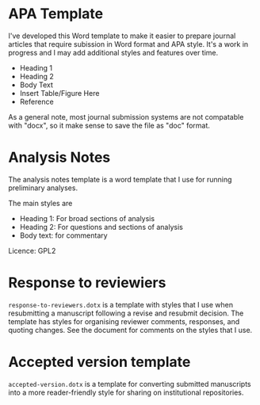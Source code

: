 
# APA Template
I've developed this Word template to make it easier to prepare journal articles
that require subission in Word format and APA style.
It's a work in progress and I may add additional styles and features over time.

* Heading 1
* Heading 2
* Body Text
* Insert Table/Figure Here
* Reference

As a general note, most journal submission systems are not compatable with
"docx", so it make sense to save the file as "doc" format.

# Analysis Notes
The analysis notes template is a word template that I use for running
preliminary analyses.

The main styles are

* Heading 1: For broad sections of analysis
* Heading 2: For questions and sections of analysis
* Body text: for commentary


Licence: GPL2


# Response to reviewiers
`response-to-reviewers.dotx` is a template with styles that I use when
resubmitting a manuscript following a revise and resubmit decision.
The template has styles for organising reviewer comments, responses, and quoting
changes. See the document for comments on the styles that I use.


# Accepted version template
`accepted-version.dotx` is a template for converting submitted manuscripts into
a more reader-friendly style for sharing on institutional repositories.
